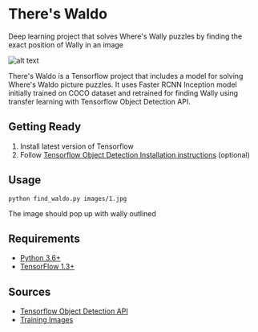 # There's Waldo
Deep learning project that solves Where's Wally puzzles by finding the exact position of Wally in an image

![alt text](https://raw.githubusercontent.com/imanurg/there-s-waldo/master/docs/docs.png)

There's Waldo is a Tensorflow project that includes a model for solving Where's Waldo picture puzzles.
It uses Faster RCNN Inception model initially trained on COCO dataset and retrained for finding Wally using transfer learning with Tensorflow Object Detection API.

## Getting Ready
1. Install latest version of Tensorflow
2. Follow [Tensorflow Object Detection Installation instructions](https://github.com/tensorflow/models/blob/master/research/object_detection/g3doc/installation.md) (optional)

## Usage
```
python find_waldo.py images/1.jpg
```
The image should pop up with wally outlined 

## Requirements
- [Python 3.6+](https://www.continuum.io/download)
- [TensorFlow 1.3+](https://www.tensorflow.org/)

## Sources
- [Tensorflow Object Detection API](https://github.com/tensorflow/models/tree/master/research/object_detection)
- [Training Images](https://github.com/vc1492a/Hey-Waldo)